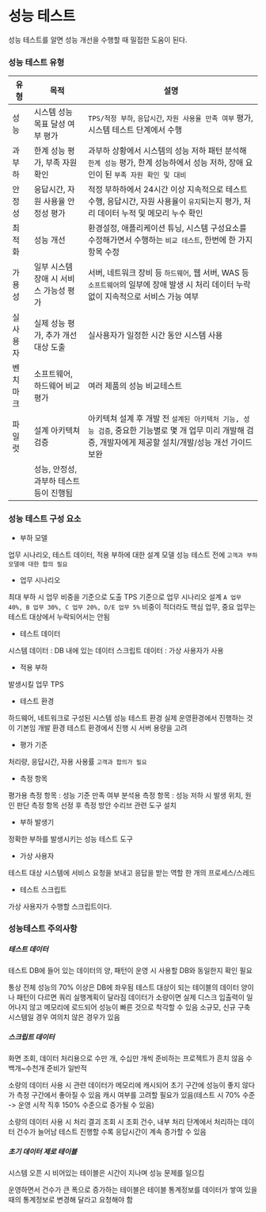 # 성능 테스트

성능 테스트를 알면 성능 개선을 수행할 때 밀접한 도움이 된다.

### 성능 테스트 유형

|유형   |목적   |설명               |
|------|------|-----------------------------------------------------|
|성능   |시스템 성능 목표 달성 여부 평가|`TPS/적정 부하`, `응답시간`, `자원 사용율 만족 여부` 평가, 시스템 테스트 단계에서 수행|
|과부하 |한계 성능 평가, 부족 자원 확인 |과부하 상황에서 시스템의 성능 저하 패턴 분석해 `한계 성능` 평가, 한계 성능하에서 성능 저하, 장애 요인이 된 `부족 자원 확인 및 대비`|
|안정성|응답시간, 자원 사용율 안정성 평가|적정 부하하에서 24시간 이상 지속적으로 테스트 수행, 응답시간, 자원 사용율이 `유지`되는지 평가, 처리 데이터 누적 및 메모리 누수 확인|
|최적화 |성능 개선                        |환경설정, 애플리케이션 튜닝, 시스템 구성요소를 수정해가면서 수행하는 `비교 테스트`, 한번에 한 가지 항목 수정|
|가용성 |일부 시스템 장애 시 서비스 가능성 평가 |서버, 네트워크 장비 등 `하드웨어`, 웹 서버, WAS 등 `소프트웨어`의 일부에 장애 발생 시 처리 데이터 누락 없이 지속적으로 서비스 가능 여부|
|실사용자|실제 성능 평가, 추가 개선 대상 도출   | 실사용자가 일정한 시간 동안 시스템 사용   |
|벤치마크|소프트웨어, 하드웨어 비교 평가        | 여러 제품의 성능 비교테스트  |
|파일럿 |설계 아키텍쳐 검증 |아키텍쳐 설계 후 개발 전 `설계된 아키텍처 기능, 성능 검증`, 중요한 기능별로 몇 개 업무 미리 개발해 검증, 개발자에게 제공할 설치/개발/성능 개선 가이드 보완|
|                      |성능, 안정성, 과부하 테스트 등이 진행됨

### 성능 테스트 구성 요소

* 부하 모델

업무 시나리오, 테스트 데이터, 적용 부하에 대한 설계 모델
성능 테스트 전에 `고객과 부하 모델에 대한 합의 필요`

* 업무 시나리오

최대 부하 시 업무 비중을 기준으로 도출
TPS 기준으로 업무 시나리오 설계
`A 업무 40%, B 업무 30%, C 업무 20%, D/E 업무 5%`
비중이 적더라도 핵심 업무, 중요 업무는 테스트 대상에서 누락되어서는 안됨

* 테스트 데이터

시스템 데이터 : DB 내에 있는 데이터
스크립트 데이터 : 가상 사용자가 사용

* 적용 부하

발생시킬 업무 TPS

* 테스트 환경

하드웨어, 네트워크로 구성된 시스템 성능 테스트 환경
실제 운영환경에서 진행하는 것이 기본임
개발 환경 테스트 환경에서 진행 시 서버 용량을 고려

* 평가 기준

처리량, 응답시간, 자용 사용률
`고객과 합의가 필요`

* 측정 항목

평가용 측정 항목 : 성능 기준 만족 여부
분석용 측정 항목 : 성능 저하 시 발생 위치, 원인 판단
측정 항목 선정 후 측정 방안 수리브 관련 도구 설치

* 부하 발생기

정확한 부하를 발생시키는 성능 테스트 도구

* 가상 사용자

테스트 대상 시스템에 서비스 요청을 보내고 응답을 받는 역할
한 개의 프로세스/스레드

* 테스트 스크립트

가상 사용자가 수행할 스크립트이다.

### 성능테스트 주의사항

##### 테스트 데이터

테스트 DB에 들어 있는 데이터의 양, 패턴이 운영 시 사용할 DB와 동일한지 확인 필요

통상 전체 성능의 70% 이상은 DB에 좌우됨
테스트 대상이 되는 테이블의 데이터 양이나 패턴이 다르면 쿼리 실행계획이 달라짐
데이터가 소량이면 실제 디스크 입출력이 일어나지 않고 메모리에 로드되어 성능이 빠른 것으로 착각할 수 있음
소규모, 신규 구축 시스템일 경우 여의치 않은 경우가 있음

##### 스크립트 데이터

화면 조회, 데이터 처리용으로 수만 개, 수십만 개씩 준비하는 프로젝트가 흔치 않음
수백개~수천개 준비가 일반적

소량의 데이터 사용 시 관련 데이터가 메모리에 캐시되어 초기 구간에 성능이 좋지 않다가 측정 구간에서 좋아질 수 있음
캐시 여부를 고려할 필요가 있음(테스트 시 70% 수준 -> 운영 시작 직후 150% 수준으로 증가될 수 있음)

소량의 데이터 사용 시 처리 결괴 조회 시 조회 건수, 내부 처리 단계에서 처리하는 데이터 건수가 늘어남
테스트 진행할 수록 응답시간이 계속 증가할 수 있음

##### 초기 데이터 제로 테이블

시스템 오픈 시 비어있는 테이블은 시간이 지나며 성능 문제를 일으킴

운영하면서 건수가 큰 폭으로 증가하는 테이블은 테이블 통계정보를 데이터가 쌓여 있을 때의 통계정보로 변경해 달라고 요청해야 함


